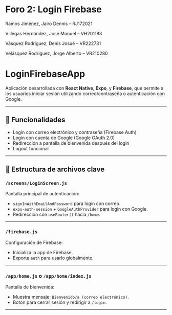 # Foro 2: Login Firebase

Ramos Jiménez, Jairo Dennis – RJ172021

Villegas Hernández, José Manuel – VH201183

Vásquez Rodríguez, Denis Josué – VR222731

Velásquez Rodríguez, Jorge Alberto – VR210280


# LoginFirebaseApp

Aplicación desarrollada con **React Native**, **Expo**, y **Firebase**, que permite a los usuarios iniciar sesión utilizando correo/contraseña o autenticación con Google.

---

## 📱 Funcionalidades

- Login con correo electrónico y contraseña (Firebase Auth)
- Login con cuenta de Google (Google OAuth 2.0)
- Redirección a pantalla de bienvenida después del login
- Logout funcional

---

## 📂 Estructura de archivos clave

### `/screens/LoginScreen.js`

Pantalla principal de autenticación:

- `signInWithEmailAndPassword` para login con correo.
- `expo-auth-session` + `GoogleAuthProvider` para login con Google.
- Redirección con `useRouter()` hacia `/home`.

---

### `/firebase.js`

Configuración de Firebase:

- Inicializa la app de Firebase.
- Exporta `auth` para usarlo globalmente.

---

### `/app/home.js` o `/app/home/index.js`

Pantalla de bienvenida:

- Muestra mensaje: `Bienvenido/a (correo electrónico)`.
- Botón para cerrar sesión y redirigir a `/login`.

---




